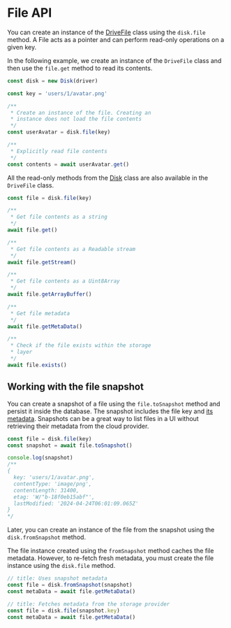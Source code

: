 # File API

You can create an instance of the [DriveFile](https://github.com/flydrive-js/core/blob/main/src/driver_file.ts) class using the `disk.file` method. A File acts as a pointer and can perform read-only operations on a given key.

In the following example, we create an instance of the `DriveFile` class and then use the `file.get` method to read its contents.

```ts
const disk = new Disk(driver)

const key = 'users/1/avatar.png'

/**
 * Create an instance of the file. Creating an
 * instance does not load the file contents
 */
const userAvatar = disk.file(key)

/**
 * Explicitly read file contents
 */
const contents = await userAvatar.get()
```

All the read-only methods from the [Disk](./disk_api.md) class are also available in the `DriveFile` class.

```ts
const file = disk.file(key)

/**
 * Get file contents as a string
 */
await file.get()

/**
 * Get file contents as a Readable stream
 */
await file.getStream()

/**
 * Get file contents as a Uint8Array
 */
await file.getArrayBuffer()

/**
 * Get file metadata
 */
await file.getMetaData()

/**
 * Check if the file exists within the storage
 * layer
 */
await file.exists()
```

## Working with the file snapshot

You can create a snapshot of a file using the `file.toSnapshot` method and persist it inside the database. The snapshot includes the file key and [its metadata](./disk_api.md#getmetadata). Snapshots can be a great way to list files in a UI without retrieving their metadata from the cloud provider.

```ts
const file = disk.file(key)
const snapshot = await file.toSnapshot()

console.log(snapshot)
/**
{
  key: 'users/1/avatar.png',
  contentType: 'image/png',
  contentLength: 31400,
  etag: 'W/"b-18f0eb15abf"',
  lastModified: '2024-04-24T06:01:09.065Z'
}
*/
```

Later, you can create an instance of the file from the snapshot using the `disk.fromSnapshot` method.

The file instance created using the `fromSnapshot` method caches the file metadata. However, to re-fetch fresh metadata, you must create the file instance using the `disk.file` method.

```ts
// title: Uses snapshot metadata
const file = disk.fromSnapshot(snapshot)
const metaData = await file.getMetaData()
```

```ts
// title: Fetches metadata from the storage provider
const file = disk.file(snapshot.key)
const metaData = await file.getMetaData()
```
